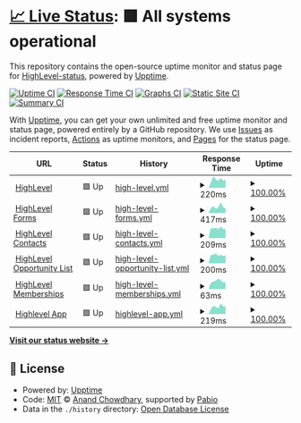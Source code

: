 # [📈 Live Status](https://uptime.gohighlevel.site): <!--live status--> **🟩 All systems operational**

This repository contains the open-source uptime monitor and status page for [HighLevel-status](https://uptime.gohighlevel.site), powered by [Upptime](https://github.com/upptime/upptime).

[![Uptime CI](https://github.com/HighLevel-status/upptime/workflows/Uptime%20CI/badge.svg)](https://github.com/HighLevel-status/upptime/actions?query=workflow%3A%22Uptime+CI%22)
[![Response Time CI](https://github.com/HighLevel-status/upptime/workflows/Response%20Time%20CI/badge.svg)](https://github.com/HighLevel-status/upptime/actions?query=workflow%3A%22Response+Time+CI%22)
[![Graphs CI](https://github.com/HighLevel-status/upptime/workflows/Graphs%20CI/badge.svg)](https://github.com/HighLevel-status/upptime/actions?query=workflow%3A%22Graphs+CI%22)
[![Static Site CI](https://github.com/HighLevel-status/upptime/workflows/Static%20Site%20CI/badge.svg)](https://github.com/HighLevel-status/upptime/actions?query=workflow%3A%22Static+Site+CI%22)
[![Summary CI](https://github.com/HighLevel-status/upptime/workflows/Summary%20CI/badge.svg)](https://github.com/HighLevel-status/upptime/actions?query=workflow%3A%22Summary+CI%22)

With [Upptime](https://upptime.js.org), you can get your own unlimited and free uptime monitor and status page, powered entirely by a GitHub repository. We use [Issues](https://github.com/HighLevel-status/upptime/issues) as incident reports, [Actions](https://github.com/HighLevel-status/upptime/actions) as uptime monitors, and [Pages](https://uptime.gohighlevel.site) for the status page.

<!--start: status pages-->
<!-- This summary is generated by Upptime (https://github.com/upptime/upptime) -->
<!-- Do not edit this manually, your changes will be overwritten -->
<!-- prettier-ignore -->
| URL | Status | History | Response Time | Uptime |
| --- | ------ | ------- | ------------- | ------ |
| <img alt="" src="https://icons.duckduckgo.com/ip3/www.gohighlevel.com.ico" height="13"> [HighLevel](https://www.gohighlevel.com) | 🟩 Up | [high-level.yml](https://github.com/HighLevel-Status/uptime/commits/HEAD/history/high-level.yml) | <details><summary><img alt="Response time graph" src="./graphs/high-level/response-time-week.png" height="20"> 220ms</summary><br><a href="https://uptime.gohighlevel.site/history/high-level"><img alt="Response time 216" src="https://img.shields.io/endpoint?url=https%3A%2F%2Fraw.githubusercontent.com%2FHighLevel-Status%2Fuptime%2FHEAD%2Fapi%2Fhigh-level%2Fresponse-time.json"></a><br><a href="https://uptime.gohighlevel.site/history/high-level"><img alt="24-hour response time 171" src="https://img.shields.io/endpoint?url=https%3A%2F%2Fraw.githubusercontent.com%2FHighLevel-Status%2Fuptime%2FHEAD%2Fapi%2Fhigh-level%2Fresponse-time-day.json"></a><br><a href="https://uptime.gohighlevel.site/history/high-level"><img alt="7-day response time 220" src="https://img.shields.io/endpoint?url=https%3A%2F%2Fraw.githubusercontent.com%2FHighLevel-Status%2Fuptime%2FHEAD%2Fapi%2Fhigh-level%2Fresponse-time-week.json"></a><br><a href="https://uptime.gohighlevel.site/history/high-level"><img alt="30-day response time 208" src="https://img.shields.io/endpoint?url=https%3A%2F%2Fraw.githubusercontent.com%2FHighLevel-Status%2Fuptime%2FHEAD%2Fapi%2Fhigh-level%2Fresponse-time-month.json"></a><br><a href="https://uptime.gohighlevel.site/history/high-level"><img alt="1-year response time 216" src="https://img.shields.io/endpoint?url=https%3A%2F%2Fraw.githubusercontent.com%2FHighLevel-Status%2Fuptime%2FHEAD%2Fapi%2Fhigh-level%2Fresponse-time-year.json"></a></details> | <details><summary><a href="https://uptime.gohighlevel.site/history/high-level">100.00%</a></summary><a href="https://uptime.gohighlevel.site/history/high-level"><img alt="All-time uptime 100.00%" src="https://img.shields.io/endpoint?url=https%3A%2F%2Fraw.githubusercontent.com%2FHighLevel-Status%2Fuptime%2FHEAD%2Fapi%2Fhigh-level%2Fuptime.json"></a><br><a href="https://uptime.gohighlevel.site/history/high-level"><img alt="24-hour uptime 100.00%" src="https://img.shields.io/endpoint?url=https%3A%2F%2Fraw.githubusercontent.com%2FHighLevel-Status%2Fuptime%2FHEAD%2Fapi%2Fhigh-level%2Fuptime-day.json"></a><br><a href="https://uptime.gohighlevel.site/history/high-level"><img alt="7-day uptime 100.00%" src="https://img.shields.io/endpoint?url=https%3A%2F%2Fraw.githubusercontent.com%2FHighLevel-Status%2Fuptime%2FHEAD%2Fapi%2Fhigh-level%2Fuptime-week.json"></a><br><a href="https://uptime.gohighlevel.site/history/high-level"><img alt="30-day uptime 100.00%" src="https://img.shields.io/endpoint?url=https%3A%2F%2Fraw.githubusercontent.com%2FHighLevel-Status%2Fuptime%2FHEAD%2Fapi%2Fhigh-level%2Fuptime-month.json"></a><br><a href="https://uptime.gohighlevel.site/history/high-level"><img alt="1-year uptime 100.00%" src="https://img.shields.io/endpoint?url=https%3A%2F%2Fraw.githubusercontent.com%2FHighLevel-Status%2Fuptime%2FHEAD%2Fapi%2Fhigh-level%2Fuptime-year.json"></a></details>
| <img alt="" src="https://icons.duckduckgo.com/ip3/msgsndr.com.ico" height="13"> [HighLevel Forms](https://msgsndr.com/widget/form/U5I9kPNNNEScZ6fyhYCt) | 🟩 Up | [high-level-forms.yml](https://github.com/HighLevel-Status/uptime/commits/HEAD/history/high-level-forms.yml) | <details><summary><img alt="Response time graph" src="./graphs/high-level-forms/response-time-week.png" height="20"> 417ms</summary><br><a href="https://uptime.gohighlevel.site/history/high-level-forms"><img alt="Response time 514" src="https://img.shields.io/endpoint?url=https%3A%2F%2Fraw.githubusercontent.com%2FHighLevel-Status%2Fuptime%2FHEAD%2Fapi%2Fhigh-level-forms%2Fresponse-time.json"></a><br><a href="https://uptime.gohighlevel.site/history/high-level-forms"><img alt="24-hour response time 337" src="https://img.shields.io/endpoint?url=https%3A%2F%2Fraw.githubusercontent.com%2FHighLevel-Status%2Fuptime%2FHEAD%2Fapi%2Fhigh-level-forms%2Fresponse-time-day.json"></a><br><a href="https://uptime.gohighlevel.site/history/high-level-forms"><img alt="7-day response time 417" src="https://img.shields.io/endpoint?url=https%3A%2F%2Fraw.githubusercontent.com%2FHighLevel-Status%2Fuptime%2FHEAD%2Fapi%2Fhigh-level-forms%2Fresponse-time-week.json"></a><br><a href="https://uptime.gohighlevel.site/history/high-level-forms"><img alt="30-day response time 486" src="https://img.shields.io/endpoint?url=https%3A%2F%2Fraw.githubusercontent.com%2FHighLevel-Status%2Fuptime%2FHEAD%2Fapi%2Fhigh-level-forms%2Fresponse-time-month.json"></a><br><a href="https://uptime.gohighlevel.site/history/high-level-forms"><img alt="1-year response time 514" src="https://img.shields.io/endpoint?url=https%3A%2F%2Fraw.githubusercontent.com%2FHighLevel-Status%2Fuptime%2FHEAD%2Fapi%2Fhigh-level-forms%2Fresponse-time-year.json"></a></details> | <details><summary><a href="https://uptime.gohighlevel.site/history/high-level-forms">100.00%</a></summary><a href="https://uptime.gohighlevel.site/history/high-level-forms"><img alt="All-time uptime 100.00%" src="https://img.shields.io/endpoint?url=https%3A%2F%2Fraw.githubusercontent.com%2FHighLevel-Status%2Fuptime%2FHEAD%2Fapi%2Fhigh-level-forms%2Fuptime.json"></a><br><a href="https://uptime.gohighlevel.site/history/high-level-forms"><img alt="24-hour uptime 100.00%" src="https://img.shields.io/endpoint?url=https%3A%2F%2Fraw.githubusercontent.com%2FHighLevel-Status%2Fuptime%2FHEAD%2Fapi%2Fhigh-level-forms%2Fuptime-day.json"></a><br><a href="https://uptime.gohighlevel.site/history/high-level-forms"><img alt="7-day uptime 100.00%" src="https://img.shields.io/endpoint?url=https%3A%2F%2Fraw.githubusercontent.com%2FHighLevel-Status%2Fuptime%2FHEAD%2Fapi%2Fhigh-level-forms%2Fuptime-week.json"></a><br><a href="https://uptime.gohighlevel.site/history/high-level-forms"><img alt="30-day uptime 100.00%" src="https://img.shields.io/endpoint?url=https%3A%2F%2Fraw.githubusercontent.com%2FHighLevel-Status%2Fuptime%2FHEAD%2Fapi%2Fhigh-level-forms%2Fuptime-month.json"></a><br><a href="https://uptime.gohighlevel.site/history/high-level-forms"><img alt="1-year uptime 100.00%" src="https://img.shields.io/endpoint?url=https%3A%2F%2Fraw.githubusercontent.com%2FHighLevel-Status%2Fuptime%2FHEAD%2Fapi%2Fhigh-level-forms%2Fuptime-year.json"></a></details>
| <img alt="" src="https://icons.duckduckgo.com/ip3/services.leadconnectorhq.com.ico" height="13"> [HighLevel Contacts](https://services.leadconnectorhq.com/appengine/health-status/es-contact-list) | 🟩 Up | [high-level-contacts.yml](https://github.com/HighLevel-Status/uptime/commits/HEAD/history/high-level-contacts.yml) | <details><summary><img alt="Response time graph" src="./graphs/high-level-contacts/response-time-week.png" height="20"> 209ms</summary><br><a href="https://uptime.gohighlevel.site/history/high-level-contacts"><img alt="Response time 316" src="https://img.shields.io/endpoint?url=https%3A%2F%2Fraw.githubusercontent.com%2FHighLevel-Status%2Fuptime%2FHEAD%2Fapi%2Fhigh-level-contacts%2Fresponse-time.json"></a><br><a href="https://uptime.gohighlevel.site/history/high-level-contacts"><img alt="24-hour response time 164" src="https://img.shields.io/endpoint?url=https%3A%2F%2Fraw.githubusercontent.com%2FHighLevel-Status%2Fuptime%2FHEAD%2Fapi%2Fhigh-level-contacts%2Fresponse-time-day.json"></a><br><a href="https://uptime.gohighlevel.site/history/high-level-contacts"><img alt="7-day response time 209" src="https://img.shields.io/endpoint?url=https%3A%2F%2Fraw.githubusercontent.com%2FHighLevel-Status%2Fuptime%2FHEAD%2Fapi%2Fhigh-level-contacts%2Fresponse-time-week.json"></a><br><a href="https://uptime.gohighlevel.site/history/high-level-contacts"><img alt="30-day response time 324" src="https://img.shields.io/endpoint?url=https%3A%2F%2Fraw.githubusercontent.com%2FHighLevel-Status%2Fuptime%2FHEAD%2Fapi%2Fhigh-level-contacts%2Fresponse-time-month.json"></a><br><a href="https://uptime.gohighlevel.site/history/high-level-contacts"><img alt="1-year response time 316" src="https://img.shields.io/endpoint?url=https%3A%2F%2Fraw.githubusercontent.com%2FHighLevel-Status%2Fuptime%2FHEAD%2Fapi%2Fhigh-level-contacts%2Fresponse-time-year.json"></a></details> | <details><summary><a href="https://uptime.gohighlevel.site/history/high-level-contacts">100.00%</a></summary><a href="https://uptime.gohighlevel.site/history/high-level-contacts"><img alt="All-time uptime 100.00%" src="https://img.shields.io/endpoint?url=https%3A%2F%2Fraw.githubusercontent.com%2FHighLevel-Status%2Fuptime%2FHEAD%2Fapi%2Fhigh-level-contacts%2Fuptime.json"></a><br><a href="https://uptime.gohighlevel.site/history/high-level-contacts"><img alt="24-hour uptime 100.00%" src="https://img.shields.io/endpoint?url=https%3A%2F%2Fraw.githubusercontent.com%2FHighLevel-Status%2Fuptime%2FHEAD%2Fapi%2Fhigh-level-contacts%2Fuptime-day.json"></a><br><a href="https://uptime.gohighlevel.site/history/high-level-contacts"><img alt="7-day uptime 100.00%" src="https://img.shields.io/endpoint?url=https%3A%2F%2Fraw.githubusercontent.com%2FHighLevel-Status%2Fuptime%2FHEAD%2Fapi%2Fhigh-level-contacts%2Fuptime-week.json"></a><br><a href="https://uptime.gohighlevel.site/history/high-level-contacts"><img alt="30-day uptime 100.00%" src="https://img.shields.io/endpoint?url=https%3A%2F%2Fraw.githubusercontent.com%2FHighLevel-Status%2Fuptime%2FHEAD%2Fapi%2Fhigh-level-contacts%2Fuptime-month.json"></a><br><a href="https://uptime.gohighlevel.site/history/high-level-contacts"><img alt="1-year uptime 100.00%" src="https://img.shields.io/endpoint?url=https%3A%2F%2Fraw.githubusercontent.com%2FHighLevel-Status%2Fuptime%2FHEAD%2Fapi%2Fhigh-level-contacts%2Fuptime-year.json"></a></details>
| <img alt="" src="https://icons.duckduckgo.com/ip3/services.leadconnectorhq.com.ico" height="13"> [HighLevel Opportunity List](https://services.leadconnectorhq.com/appengine/health-status/es-opportunity-list) | 🟩 Up | [high-level-opportunity-list.yml](https://github.com/HighLevel-Status/uptime/commits/HEAD/history/high-level-opportunity-list.yml) | <details><summary><img alt="Response time graph" src="./graphs/high-level-opportunity-list/response-time-week.png" height="20"> 200ms</summary><br><a href="https://uptime.gohighlevel.site/history/high-level-opportunity-list"><img alt="Response time 160" src="https://img.shields.io/endpoint?url=https%3A%2F%2Fraw.githubusercontent.com%2FHighLevel-Status%2Fuptime%2FHEAD%2Fapi%2Fhigh-level-opportunity-list%2Fresponse-time.json"></a><br><a href="https://uptime.gohighlevel.site/history/high-level-opportunity-list"><img alt="24-hour response time 96" src="https://img.shields.io/endpoint?url=https%3A%2F%2Fraw.githubusercontent.com%2FHighLevel-Status%2Fuptime%2FHEAD%2Fapi%2Fhigh-level-opportunity-list%2Fresponse-time-day.json"></a><br><a href="https://uptime.gohighlevel.site/history/high-level-opportunity-list"><img alt="7-day response time 200" src="https://img.shields.io/endpoint?url=https%3A%2F%2Fraw.githubusercontent.com%2FHighLevel-Status%2Fuptime%2FHEAD%2Fapi%2Fhigh-level-opportunity-list%2Fresponse-time-week.json"></a><br><a href="https://uptime.gohighlevel.site/history/high-level-opportunity-list"><img alt="30-day response time 162" src="https://img.shields.io/endpoint?url=https%3A%2F%2Fraw.githubusercontent.com%2FHighLevel-Status%2Fuptime%2FHEAD%2Fapi%2Fhigh-level-opportunity-list%2Fresponse-time-month.json"></a><br><a href="https://uptime.gohighlevel.site/history/high-level-opportunity-list"><img alt="1-year response time 160" src="https://img.shields.io/endpoint?url=https%3A%2F%2Fraw.githubusercontent.com%2FHighLevel-Status%2Fuptime%2FHEAD%2Fapi%2Fhigh-level-opportunity-list%2Fresponse-time-year.json"></a></details> | <details><summary><a href="https://uptime.gohighlevel.site/history/high-level-opportunity-list">100.00%</a></summary><a href="https://uptime.gohighlevel.site/history/high-level-opportunity-list"><img alt="All-time uptime 100.00%" src="https://img.shields.io/endpoint?url=https%3A%2F%2Fraw.githubusercontent.com%2FHighLevel-Status%2Fuptime%2FHEAD%2Fapi%2Fhigh-level-opportunity-list%2Fuptime.json"></a><br><a href="https://uptime.gohighlevel.site/history/high-level-opportunity-list"><img alt="24-hour uptime 100.00%" src="https://img.shields.io/endpoint?url=https%3A%2F%2Fraw.githubusercontent.com%2FHighLevel-Status%2Fuptime%2FHEAD%2Fapi%2Fhigh-level-opportunity-list%2Fuptime-day.json"></a><br><a href="https://uptime.gohighlevel.site/history/high-level-opportunity-list"><img alt="7-day uptime 100.00%" src="https://img.shields.io/endpoint?url=https%3A%2F%2Fraw.githubusercontent.com%2FHighLevel-Status%2Fuptime%2FHEAD%2Fapi%2Fhigh-level-opportunity-list%2Fuptime-week.json"></a><br><a href="https://uptime.gohighlevel.site/history/high-level-opportunity-list"><img alt="30-day uptime 100.00%" src="https://img.shields.io/endpoint?url=https%3A%2F%2Fraw.githubusercontent.com%2FHighLevel-Status%2Fuptime%2FHEAD%2Fapi%2Fhigh-level-opportunity-list%2Fuptime-month.json"></a><br><a href="https://uptime.gohighlevel.site/history/high-level-opportunity-list"><img alt="1-year uptime 100.00%" src="https://img.shields.io/endpoint?url=https%3A%2F%2Fraw.githubusercontent.com%2FHighLevel-Status%2Fuptime%2FHEAD%2Fapi%2Fhigh-level-opportunity-list%2Fuptime-year.json"></a></details>
| <img alt="" src="https://icons.duckduckgo.com/ip3/services.leadconnectorhq.com.ico" height="13"> [HighLevel Memberships](https://services.leadconnectorhq.com/membership/) | 🟩 Up | [high-level-memberships.yml](https://github.com/HighLevel-Status/uptime/commits/HEAD/history/high-level-memberships.yml) | <details><summary><img alt="Response time graph" src="./graphs/high-level-memberships/response-time-week.png" height="20"> 63ms</summary><br><a href="https://uptime.gohighlevel.site/history/high-level-memberships"><img alt="Response time 86" src="https://img.shields.io/endpoint?url=https%3A%2F%2Fraw.githubusercontent.com%2FHighLevel-Status%2Fuptime%2FHEAD%2Fapi%2Fhigh-level-memberships%2Fresponse-time.json"></a><br><a href="https://uptime.gohighlevel.site/history/high-level-memberships"><img alt="24-hour response time 58" src="https://img.shields.io/endpoint?url=https%3A%2F%2Fraw.githubusercontent.com%2FHighLevel-Status%2Fuptime%2FHEAD%2Fapi%2Fhigh-level-memberships%2Fresponse-time-day.json"></a><br><a href="https://uptime.gohighlevel.site/history/high-level-memberships"><img alt="7-day response time 63" src="https://img.shields.io/endpoint?url=https%3A%2F%2Fraw.githubusercontent.com%2FHighLevel-Status%2Fuptime%2FHEAD%2Fapi%2Fhigh-level-memberships%2Fresponse-time-week.json"></a><br><a href="https://uptime.gohighlevel.site/history/high-level-memberships"><img alt="30-day response time 57" src="https://img.shields.io/endpoint?url=https%3A%2F%2Fraw.githubusercontent.com%2FHighLevel-Status%2Fuptime%2FHEAD%2Fapi%2Fhigh-level-memberships%2Fresponse-time-month.json"></a><br><a href="https://uptime.gohighlevel.site/history/high-level-memberships"><img alt="1-year response time 86" src="https://img.shields.io/endpoint?url=https%3A%2F%2Fraw.githubusercontent.com%2FHighLevel-Status%2Fuptime%2FHEAD%2Fapi%2Fhigh-level-memberships%2Fresponse-time-year.json"></a></details> | <details><summary><a href="https://uptime.gohighlevel.site/history/high-level-memberships">100.00%</a></summary><a href="https://uptime.gohighlevel.site/history/high-level-memberships"><img alt="All-time uptime 99.91%" src="https://img.shields.io/endpoint?url=https%3A%2F%2Fraw.githubusercontent.com%2FHighLevel-Status%2Fuptime%2FHEAD%2Fapi%2Fhigh-level-memberships%2Fuptime.json"></a><br><a href="https://uptime.gohighlevel.site/history/high-level-memberships"><img alt="24-hour uptime 100.00%" src="https://img.shields.io/endpoint?url=https%3A%2F%2Fraw.githubusercontent.com%2FHighLevel-Status%2Fuptime%2FHEAD%2Fapi%2Fhigh-level-memberships%2Fuptime-day.json"></a><br><a href="https://uptime.gohighlevel.site/history/high-level-memberships"><img alt="7-day uptime 100.00%" src="https://img.shields.io/endpoint?url=https%3A%2F%2Fraw.githubusercontent.com%2FHighLevel-Status%2Fuptime%2FHEAD%2Fapi%2Fhigh-level-memberships%2Fuptime-week.json"></a><br><a href="https://uptime.gohighlevel.site/history/high-level-memberships"><img alt="30-day uptime 100.00%" src="https://img.shields.io/endpoint?url=https%3A%2F%2Fraw.githubusercontent.com%2FHighLevel-Status%2Fuptime%2FHEAD%2Fapi%2Fhigh-level-memberships%2Fuptime-month.json"></a><br><a href="https://uptime.gohighlevel.site/history/high-level-memberships"><img alt="1-year uptime 99.91%" src="https://img.shields.io/endpoint?url=https%3A%2F%2Fraw.githubusercontent.com%2FHighLevel-Status%2Fuptime%2FHEAD%2Fapi%2Fhigh-level-memberships%2Fuptime-year.json"></a></details>
| <img alt="" src="https://icons.duckduckgo.com/ip3/app.gohighlevel.com.ico" height="13"> [Highlevel App](https://app.gohighlevel.com) | 🟩 Up | [highlevel-app.yml](https://github.com/HighLevel-Status/uptime/commits/HEAD/history/highlevel-app.yml) | <details><summary><img alt="Response time graph" src="./graphs/highlevel-app/response-time-week.png" height="20"> 219ms</summary><br><a href="https://uptime.gohighlevel.site/history/highlevel-app"><img alt="Response time 173" src="https://img.shields.io/endpoint?url=https%3A%2F%2Fraw.githubusercontent.com%2FHighLevel-Status%2Fuptime%2FHEAD%2Fapi%2Fhighlevel-app%2Fresponse-time.json"></a><br><a href="https://uptime.gohighlevel.site/history/highlevel-app"><img alt="24-hour response time 300" src="https://img.shields.io/endpoint?url=https%3A%2F%2Fraw.githubusercontent.com%2FHighLevel-Status%2Fuptime%2FHEAD%2Fapi%2Fhighlevel-app%2Fresponse-time-day.json"></a><br><a href="https://uptime.gohighlevel.site/history/highlevel-app"><img alt="7-day response time 219" src="https://img.shields.io/endpoint?url=https%3A%2F%2Fraw.githubusercontent.com%2FHighLevel-Status%2Fuptime%2FHEAD%2Fapi%2Fhighlevel-app%2Fresponse-time-week.json"></a><br><a href="https://uptime.gohighlevel.site/history/highlevel-app"><img alt="30-day response time 164" src="https://img.shields.io/endpoint?url=https%3A%2F%2Fraw.githubusercontent.com%2FHighLevel-Status%2Fuptime%2FHEAD%2Fapi%2Fhighlevel-app%2Fresponse-time-month.json"></a><br><a href="https://uptime.gohighlevel.site/history/highlevel-app"><img alt="1-year response time 173" src="https://img.shields.io/endpoint?url=https%3A%2F%2Fraw.githubusercontent.com%2FHighLevel-Status%2Fuptime%2FHEAD%2Fapi%2Fhighlevel-app%2Fresponse-time-year.json"></a></details> | <details><summary><a href="https://uptime.gohighlevel.site/history/highlevel-app">100.00%</a></summary><a href="https://uptime.gohighlevel.site/history/highlevel-app"><img alt="All-time uptime 99.87%" src="https://img.shields.io/endpoint?url=https%3A%2F%2Fraw.githubusercontent.com%2FHighLevel-Status%2Fuptime%2FHEAD%2Fapi%2Fhighlevel-app%2Fuptime.json"></a><br><a href="https://uptime.gohighlevel.site/history/highlevel-app"><img alt="24-hour uptime 100.00%" src="https://img.shields.io/endpoint?url=https%3A%2F%2Fraw.githubusercontent.com%2FHighLevel-Status%2Fuptime%2FHEAD%2Fapi%2Fhighlevel-app%2Fuptime-day.json"></a><br><a href="https://uptime.gohighlevel.site/history/highlevel-app"><img alt="7-day uptime 100.00%" src="https://img.shields.io/endpoint?url=https%3A%2F%2Fraw.githubusercontent.com%2FHighLevel-Status%2Fuptime%2FHEAD%2Fapi%2Fhighlevel-app%2Fuptime-week.json"></a><br><a href="https://uptime.gohighlevel.site/history/highlevel-app"><img alt="30-day uptime 100.00%" src="https://img.shields.io/endpoint?url=https%3A%2F%2Fraw.githubusercontent.com%2FHighLevel-Status%2Fuptime%2FHEAD%2Fapi%2Fhighlevel-app%2Fuptime-month.json"></a><br><a href="https://uptime.gohighlevel.site/history/highlevel-app"><img alt="1-year uptime 99.87%" src="https://img.shields.io/endpoint?url=https%3A%2F%2Fraw.githubusercontent.com%2FHighLevel-Status%2Fuptime%2FHEAD%2Fapi%2Fhighlevel-app%2Fuptime-year.json"></a></details>

<!--end: status pages-->

[**Visit our status website →**](https://uptime.gohighlevel.site)

## 📄 License

- Powered by: [Upptime](https://github.com/upptime/upptime)
- Code: [MIT](./LICENSE) © [Anand Chowdhary](https://anandchowdhary.com), supported by [Pabio](https://pabio.com)
- Data in the `./history` directory: [Open Database License](https://opendatacommons.org/licenses/odbl/1-0/)
